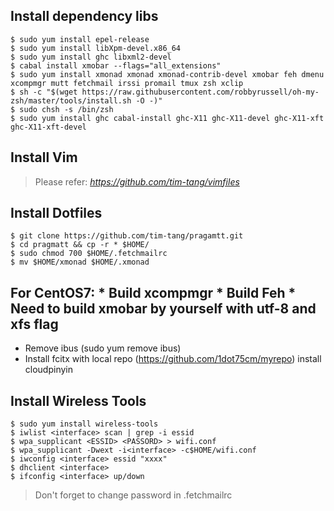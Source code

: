 ## Install dependency libs

    $ sudo yum install epel-release
    $ sudo yum install libXpm-devel.x86_64
    $ sudo yum install ghc libxml2-devel
    $ cabal install xmobar --flags="all_extensions"     
    $ sudo yum install xmonad xmonad xmonad-contrib-devel xmobar feh dmenu xcompmgr mutt fetchmail irssi promail tmux zsh xclip
    $ sh -c "$(wget https://raw.githubusercontent.com/robbyrussell/oh-my-zsh/master/tools/install.sh -O -)"
    $ sudo chsh -s /bin/zsh 
    $ sudo yum install ghc cabal-install ghc-X11 ghc-X11-devel ghc-X11-xft ghc-X11-xft-devel

    
## Install Vim

> Please refer: _https://github.com/tim-tang/vimfiles_

## Install Dotfiles

    $ git clone https://github.com/tim-tang/pragamtt.git
    $ cd pragmatt && cp -r * $HOME/
    $ sudo chmod 700 $HOME/.fetchmailrc
    $ mv $HOME/xmonad $HOME/.xmonad 

## For CentOS7: * Build xcompmgr * Build Feh * Need to build xmobar by yourself with utf-8 and xfs flag
* Remove ibus (sudo yum remove ibus)
* Install fcitx with local repo (https://github.com/1dot75cm/myrepo) install cloudpinyin

## Install Wireless Tools

    $ sudo yum install wireless-tools
    $ iwlist <interface> scan | grep -i essid
    $ wpa_supplicant <ESSID> <PASSORD> > wifi.conf
    $ wpa_supplicant -Dwext -i<interface> -c$HOME/wifi.conf
    $ iwconfig <interface> essid "xxxx"
    $ dhclient <interface>
    $ ifconfig <interface> up/down

> Don't forget to change password in .fetchmailrc
